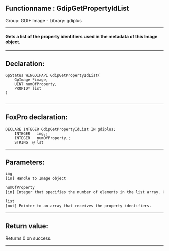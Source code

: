 <link rel="stylesheet" type="text/css" href="../../css/win32api.css">  
<link rel="stylesheet" href="https://cdnjs.cloudflare.com/ajax/libs/font-awesome/4.7.0/css/font-awesome.min.css">

## Functionname : GdipGetPropertyIdList
Group: GDI+ Image - Library: gdiplus    
***  


#### Gets a list of the property identifiers used in the metadata of this Image object.
***  


## Declaration:
```foxpro  
GpStatus WINGDIPAPI GdipGetPropertyIdList(
	GpImage *image,
	UINT numOfProperty,
	PROPID* list
)
  
```  
***  


## FoxPro declaration:
```foxpro  
DECLARE INTEGER GdipGetPropertyIdList IN gdiplus;
	INTEGER   img,;
	INTEGER   numOfProperty,;
	STRING  @ lst  
```  
***  


## Parameters:
```txt  
img
[in] Handle to Image object

numOfProperty
[in] Integer that specifies the number of elements in the list array. Call the GdipGetPropertyCount to determine this number.

list
[out] Pointer to an array that receives the property identifiers.  
```  
***  


## Return value:
Returns 0 on success.  
***  


